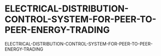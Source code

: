 # ELECTRICAL-DISTRIBUTION-CONTROL-SYSTEM-FOR-PEER-TO-PEER-ENERGY-TRADING
 ELECTRICAL-DISTRIBUTION-CONTROL-SYSTEM-FOR-PEER-TO-PEER-ENERGY-TRADING
